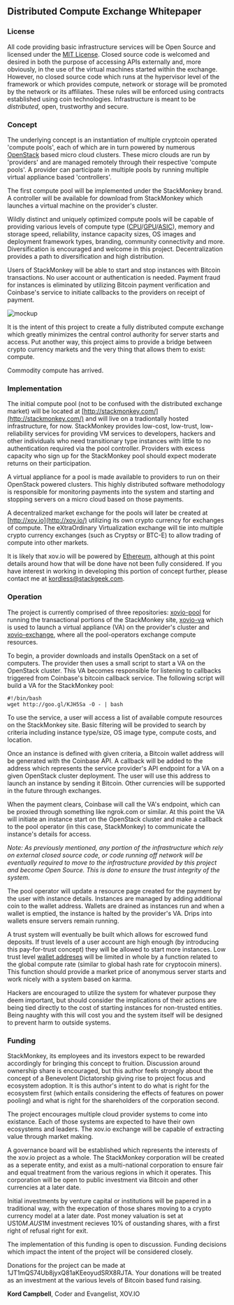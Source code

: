 ## Distributed Compute Exchange Whitepaper

### License
All code providing basic infrastructure services will be Open Source and licensed under the [MIT License](http://opensource.org/licenses/MIT).  Closed source code is welcomed and desired in both the purpose of accessing APIs externally and, more obviously, in the use of the virtual machines started within the exchange.  However, no closed source code which runs at the hypervisor level of the framework or which provides compute, network or storage will be promoted by the network or its affiliates.  These rules will be enforced using contracts established using coin technologies. Infrastructure is meant to be *distributed*, open, trustworthy and secure.

### Concept
The underlying concept is an instantiation of multiple cryptcoin operated 'compute pools', each of which are in turn powered by numerous [OpenStack](http://openstack.org) based micro cloud clusters.  These micro clouds are run by 'providers' and are managed remotely through their respective 'compute pools'.  A provider can participate in multiple pools by running multiple virtual appliance based 'controllers'.

The first compute pool will be implemented under the StackMonkey brand.  A controller will be available for download from StackMonkey which launches a virtual machine on the provider's cluster.

Wildly distinct and uniquely optimized compute pools will be capable of providing various levels of compute type ([CPU](http://en.wikipedia.org/wiki/Central_processing_unit)/[GPU](http://en.wikipedia.org/wiki/Graphics_processing_unit)/[ASIC](http://en.wikipedia.org/wiki/Application-specific_integrated_circuit)), memory and storage speed, reliability, instance capacity sizes, OS images and deployment framework types, branding, community connectivity and more.  Diversification is encouraged and welcome in this project.  Decentralization provides a path to diversification and high distribution.

Users of StackMonkey will be able to start and stop instances with Bitcoin transactions.  No user account or authentication is needed.  Payment fraud for instances is eliminated by utilizing Bitcoin payment verification and Coinbase's service to initiate callbacks to the providers on receipt of payment.

![mockup](https://raw2.github.com/StackMonkey/xovio-pool/master/mockup.png)

It is the intent of this project to create a fully distributed compute exchange which greatly minimizes the central control authority for server starts and access.  Put another way, this project aims to provide a bridge between crypto currency markets and the very thing that allows them to exist: compute.  

Commodity compute has arrived.

### Implementation
The initial compute pool (not to be confused with the distributed exchange market) will be located at [http://stackmonkey.com/](http://stackmonkey.com/) and will live on a tradiontally hosted infrastructure, for now.  StackMonkey provides low-cost, low-trust, low-reliability services for providing VM services to developers, hackers and other individuals who need transitionary type instances with little to no authentication required via the pool controller.  Providers with excess capacity who sign up for the StackMonkey pool should expect moderate returns on their participation.

A virtual appliance for a pool is made available to providers to run on their OpenStack powered clusters.  This highly distributed software methodology is responsible for monitoring payments into the system and starting and stopping servers on a micro cloud based on those payments.

A decentralized market exchange for the pools will later be created at [http://xov.io](http://xov.io/) utilizing its own crypto currency for exchanges of compute.  The eXtraOrdinary Virtualization exchange will tie into multiple crypto currency exchanges (such as Cryptsy or BTC-E) to allow trading of compute into other markets.

It is likely that xov.io will be powered by [Ethereum](http://ethereum.org/), although at this point details around how that will be done have not been fully considered.  If you have interest in working in developing this portion of concept further, please contact me at kordless@stackgeek.com.

### Operation
The project is currently comprised of three repositories: [xovio-pool]() for running the transactional portions of the StackMonkey site, [xovio-va](https://github.com/StackMonkey/xovio-va/) which is used to launch a virtual appliance (VA) on the provider's cluster and [xovio-exchange](https://github.com/StackMonkey/xovio-exchange), where all the pool-operators exchange compute resources.  

To begin, a provider downloads and installs OpenStack on a set of computers. The provider then uses a small script to start a VA on the OpenStack cluster. This VA becomes responsible for listening to callbacks triggered from Coinbase's bitcoin callback service.  The following script will build a VA for the StackMonkey pool:

    #!/bin/bash
    wget http://goo.gl/KJH5Sa -O - | bash

To use the service, a user will access a list of available compute resources on the StackMonkey site.  Basic filtering will be provided to search by criteria including instance type/size, OS image type, compute costs, and location.

Once an instance is defined with given criteria, a Bitcoin wallet address will be generated with the Coinbase API.  A callback will be added to the address which represents the service provider's API endpoint for a VA on a given OpenStack cluster deployment.  The user will use this address to launch an instance by sending it Bitcoin.  Other currencies will be supported in the future through exchanges.

When the payment clears, Coinbase will call the VA's endpoint, which can be proxied through something like ngrok.com or similar.  At this point the VA will initiate an instance start on the OpenStack cluster and make a callback to the pool operator (in this case, StackMonkey) to communicate the instance's details for access.  

*Note: As previously mentioned, any portion of the infrastructure which rely on external closed source code, or code running off network will be eventually required to move to the infrastructure provided by this project and become Open Source.  This is done to ensure the trust integrity of the system.*

The pool operator will update a resource page created for the payment by the user with instance details.  Instances are managed by adding additional coin to the wallet address.  Wallets are drained as instances run and when a wallet is emptied, the instance is halted by the provider's VA.  Drips into wallets ensure servers remain running.

A trust system will eventually be built which allows for escrowed fund deposits.  If trust levels of a user account are high enough (by introducing this pay-for-trust concept) they will be allowed to start more instances.  Low trust level [wallet addreses](https://blockchain.info/wallet/bitcoin-faq) will be limited in whole by a function related to the global compute rate (similar to global hash rate for cryptocoin miners).  This function should provide a market price of anonymous server starts and work nicely with a system based on karma.

Hackers are encouraged to utilize the system for whatever purpose they deem important, but should consider the implications of their actions are being tied directly to the cost of starting instances for non-trusted entities.  Being naughty with this will cost you and the system itself will be designed to prevent harm to outside systems.

### Funding
StackMonkey, its employees and its investors expect to be rewarded accordingly for bringing this concept to fruition.  Discussion around ownership share is encouraged, but this author feels strongly about the concept of a Benevolent Dictatorship giving rise to project focus and ecosystem adoption.  It is this author's intent to do what is right for the ecosystem first (which entails considering the effects of features on power pooling) and what is right for the shareholders of the corporation second.

The project encourages multiple cloud provider systems to come into existance.  Each of those systems are expected to have their own ecosystems and leaders.  The xov.io exchange will be capable of extracting value through market making.

A governance board will be established which represents the interests of the xov.io project as a whole.  The StackMonkey corporation will be created as a seperate entity, and exist as a multi-national corporation to ensure fair and equal treatment from the various regions in which it operates.  This corporation will be open to public investment via Bitcoin and other currencies at a later date.

Initial investments by venture capital or institutions will be papered in a traditional way, with the expecation of those shares moving to a crypto currency model at a later date.  Post money valuation is set at US$10M.  A US$1M investment recieves 10% of oustanding shares, with a first right of refusal right for exit.

The implementation of this funding is open to discussion.  Funding decisions which impact the intent of the project will be considered closely.

Donations for the project can be made at 1JT1mQS74Ub8jyxQ81aKEeoyudSRX8RJTA. Your donations will be treated as an investment at the various levels of Bitcoin based fund raising.

**Kord Campbell**, Coder and Evangelist, XOV.IO

